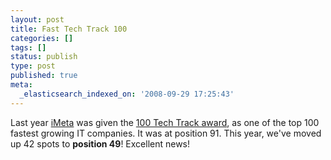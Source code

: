 ```yaml
---
layout: post
title: Fast Tech Track 100
categories: []
tags: []
status: publish
type: post
published: true
meta:
  _elasticsearch_indexed_on: '2008-09-29 17:25:43'
---
```

<p>Last year <a href="http://www.imeta.co.uk/">iMeta</a> was given the <a href="http://www.fasttrack.co.uk/fasttrack2002/home/home.htm">100 Tech Track award</a>, as one of the top 100 fastest growing IT companies. It was at position 91. This year, we've moved up 42 spots to <strong>position 49</strong>! Excellent news!</p>
